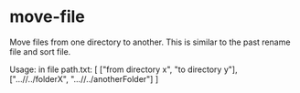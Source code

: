 # move-file
Move files from one directory to another.
This is similar to the past rename file and sort file.

Usage:
in file path.txt:
[
  ["from directory x", "to directory y"],
  ["...//../folderX", "...//../anotherFolder"]
]
